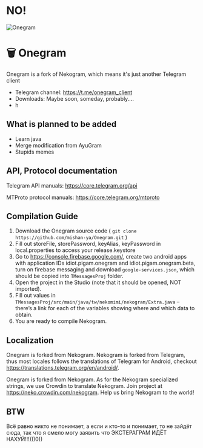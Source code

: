 # NO!


![Onegram](https://github.com/mishan-ya/Onegram/assets/81864768/6870fad2-3ecc-4466-9c07-28bb18581743)

# 🗑️ Onegram

Onegram is a fork of Nekogram, which means it's just another Telegram client

- Telegram channel: https://t.me/onegram_client
- Downloads: Maybe soon, someday, probably....
- h

## What is planned to be added

- Learn java
- Merge modification from AyuGram
- Stupids memes 
  
## API, Protocol documentation

Telegram API manuals: https://core.telegram.org/api

MTProto protocol manuals: https://core.telegram.org/mtproto

## Compilation Guide

1. Download the Onegram source code ( `git clone https://github.com/mishan-ya/Onegram.git` )
1. Fill out storeFile, storePassword, keyAlias, keyPassword in local.properties to access your release.keystore
1. Go to https://console.firebase.google.com/, create two android apps with application IDs idiot.pigam.onegram and idiot.pigam.onegram.beta, turn on firebase messaging and download `google-services.json`, which should be copied into `TMessagesProj` folder.
1. Open the project in the Studio (note that it should be opened, NOT imported).
1. Fill out values in `TMessagesProj/src/main/java/tw/nekomimi/nekogram/Extra.java` – there’s a link for each of the variables showing where and which data to obtain.
1. You are ready to compile Nekogram.

## Localization

Onegram is forked from Nekogram. Nekogram is forked from Telegram, thus most locales follows the translations of Telegram for Android, checkout https://translations.telegram.org/en/android/.

Onegram is forked from Nekogram. As for the Nekogram specialized strings, we use Crowdin to translate Nekogram. Join project at https://neko.crowdin.com/nekogram. Help us bring Nekogram to the world!

## BTW
Всё равно никто не понимает, а если и кто-то и понимает, то не зайдёт сюда, так что я смело могу заявить что ЭКСТЕРАГРАМ ИДЁТ НАХУЙ!!!)))0)) 
